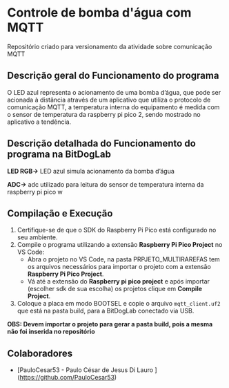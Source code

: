 # Controle de bomba d'água com MQTT
Repositório criado para versionamento da atividade sobre comunicação MQTT

## Descrição geral do Funcionamento do programa 
O LED azul representa o acionamento de uma bomba d’água, que pode ser acionada à distância através de um  aplicativo que utiliza o protocolo de comunicação MQTT, a temperatura interna do equipamento é medida com o sensor de temperatura da raspberry pi pico 2, sendo mostrado no aplicativo a tendência. 

## Descrição detalhada do Funcionamento do programa  na BitDogLab

**LED RGB→** LED azul simula acionamento da bomba d’água

**ADC→** adc utilizado para leitura do sensor de temperatura interna da raspberry pi pico w


## Compilação e Execução
1. Certifique-se de que o SDK do Raspberry Pi Pico está configurado no seu ambiente.
2. Compile o programa utilizando a extensão **Raspberry Pi Pico Project** no VS Code:
   - Abra o projeto no VS Code, na pasta PRPJETO_MULTIRAREFAS tem os arquivos necessários para importar 
   o projeto com a extensão **Raspberry Pi Pico Project**.
   - Vá até a extensão do **Raspberry pi pico project** e após importar (escolher sdk de sua escolha) os projetos  clique em **Compile Project**.
3. Coloque a placa em modo BOOTSEL e copie o arquivo `mqtt_client.uf2`  que está na pasta build, para a BitDogLab conectado via USB.

**OBS: Devem importar o projeto para gerar a pasta build, pois a mesma não foi inserida no repositório**

## Colaboradores
- [PauloCesar53 - Paulo César de Jesus Di Lauro ] (https://github.com/PauloCesar53)
